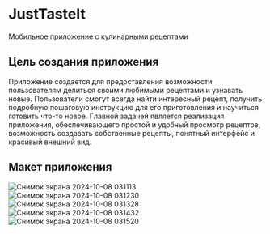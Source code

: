 # JustTasteIt
Мобильное приложение с кулинарными рецептами

## Цель создания приложения
Приложение создается для предоставления возможности пользователям делиться своими любимыми рецептами и узнавать новые. Пользователи смогут всегда найти интересный рецепт, получить подробную пошаговую инструкцию для его приготовления и научиться готовить что-то новое.
Главной задачей является реализация приложения, обеспечивающего простой и удобный просмотр рецептов, возможность создавать собственные рецепты, понятный интерфейс и красивый внешний вид.

## Макет приложения
![Снимок экрана 2024-10-08 031113](https://github.com/user-attachments/assets/4f249948-d5c3-47b6-87ad-93e1381a6fd8)
![Снимок экрана 2024-10-08 031230](https://github.com/user-attachments/assets/0d06dc62-30df-4e6c-8cd2-8ef976c10445)
![Снимок экрана 2024-10-08 031328](https://github.com/user-attachments/assets/fbd81cbf-25fe-421d-a29a-e7dfd51dff4d)
![Снимок экрана 2024-10-08 031432](https://github.com/user-attachments/assets/7d4beea6-1606-4032-b980-0fcbc49852a2)
![Снимок экрана 2024-10-08 031520](https://github.com/user-attachments/assets/ae24b1e7-b829-408f-a4a6-b2285e5f6910)
